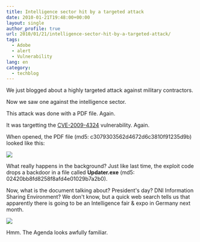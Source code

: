 ```yaml
---
title: Intelligence sector hit by a targeted attack
date: 2010-01-21T19:48:00+00:00
layout: single
author_profile: true
url: 2010/01/21/intelligence-sector-hit-by-a-targeted-attack/
tags:
  - Adobe
  - alert
  - Vulnerability
lang: en
category: 
  - techblog
---
```

We just blogged about a highly targeted attack against military contractors.

Now we saw one against the intelligence sector.

This attack was done with a PDF file. Again.

It was targetting the [CVE-2009-4324](http://cve.mitre.org/cgi-bin/cvename.cgi?name=CVE-2009-4324) vulnerability. Again.

When opened, the PDF file (md5: c3079303562d4672d6c3810f91235d9b) looked like this:

[![](http://3.bp.blogspot.com/_vaUVXcmC3OI/S1ins0wpC0I/AAAAAAAAArc/1bMPhGLZdvY/s640/ncsi1.png)](http://3.bp.blogspot.com/_vaUVXcmC3OI/S1ins0wpC0I/AAAAAAAAArc/1bMPhGLZdvY/s1600-h/ncsi1.png)

What really happens in the background? Just like last time, the exploit code drops a backdoor in a file called **Updater.exe** (md5: 02420bb8fd8258f8afd4e01029b7a2b0).

Now, what is the document talking about? President's day? DNI Information Sharing Environment? We don't know, but a quick web search tells us that apparently there is going to be an Intelligence fair & expo in Germany next month.

[![](http://3.bp.blogspot.com/_vaUVXcmC3OI/S1ioarxiwZI/AAAAAAAAArk/vzo_k9wRpyg/s640/ncsi2.png)](http://3.bp.blogspot.com/_vaUVXcmC3OI/S1ioarxiwZI/AAAAAAAAArk/vzo_k9wRpyg/s1600-h/ncsi2.png)

Hmm. The Agenda looks awfully familiar.